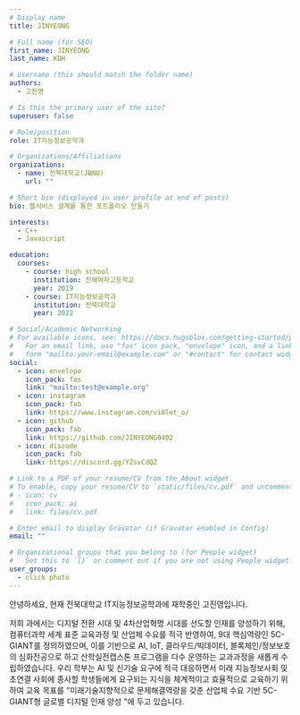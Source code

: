 ```yaml
---
# Display name
title: JINYEONG

# Full name (for SEO)
first_name: JINYEONG
last_name: KOH

# Username (this should match the folder name)
authors:
  - 고진영

# Is this the primary user of the site?
superuser: false

# Role/position
role: IT지능정보공학과

# Organizations/Affiliations
organizations:
  - name: 전북대학교(JBNU)
    url: ""

# Short bio (displayed in user profile at end of posts)
bio: 웹서비스 설계를 통한 포트폴리오 만들기

interests:
  - C++
  - Javascript

education:
  courses:
    - course: high school
      institution: 진해여자고등학교
      year: 2019
    - course: IT지능정보공학과
      institution: 전북대학교
      year: 2022

# Social/Academic Networking
# For available icons, see: https://docs.hugoblox.com/getting-started/page-builder/#icons
#   For an email link, use "fas" icon pack, "envelope" icon, and a link in the
#   form "mailto:your-email@example.com" or "#contact" for contact widget.
social:
  - icon: envelope
    icon_pack: fas
    link: "mailto:test@example.org"
  - icon: instagram
    icon_pack: fab
    link: https://www.instagram.com/vi0let_o/
  - icon: github
    icon_pack: fab
    link: https://github.com/JINYEONG0402
  - icon: discode
    icon_pack: fab
    link: https://discord.gg/YZsvCdQZ

# Link to a PDF of your resume/CV from the About widget.
# To enable, copy your resume/CV to `static/files/cv.pdf` and uncomment the lines below.
# - icon: cv
#   icon_pack: ai
#   link: files/cv.pdf

# Enter email to display Gravatar (if Gravatar enabled in Config)
email: ""

# Organizational groups that you belong to (for People widget)
#   Set this to `[]` or comment out if you are not using People widget.
user_groups:
  - click photo
---
```


안녕하세요, 현재 전북대학교 IT지능정보공학과에 재학중인 고진영입니다.

저희 과에서는 디지털 전환 시대 및 4차산업혁명 시대를 선도할 인재를 양성하기 위해, 컴퓨터과학 세계 표준 교육과정 및 산업체 수요를 적극 반영하여, 9대 핵심역량인 5C-GIANT를 정의하였으며, 이를 기반으로 AI, IoT, 클라우드/빅데이터, 블록체인/정보보호의 심화전공으로 하고 산학실전캡스톤 프로그램을 다수 운영하는 교과과정을 새롭게 수립하였습니다. 우리 학부는 AI 및 신기술 요구에 적극 대응하면서 미래 지능정보사회 및 초연결 사회에 종사할 학생들에게 요구되는 지식을 체계적이고 효율적으로 교육하기 위하여 교육 목표를 "미래기술지향적으로 문제해결역량을 갖춘 산업체 수요 기반 5C-GIANT형 글로벌 디지털 인재 양성 "에 두고 있습니다.
